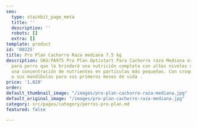 ```yaml
---
seo:
  type: stackbit_page_meta
  title: ''
  description: ''
  robots: []
  extra: []
template: product
id: '00225'
title: Pro Plan Cachorro Raza mediana 7.5 kg
description: SKU:PA975 Pro Plan Optistart Para Cachorro raza Mediana es el alimento
  para perro que le brindará una nutrición completa con altos niveles de energía y
  una concentración de nutrientes en partículas más pequeñas. Con croquetas adecuadas
  a sus mandíbulas para sus primeros meses de vida .
price: '1,020'
order: 
default_thumbnail_image: "/images/pro-plan-cachorro-raza-mediana.jpg"
default_original_image: "/images/pro-plan-cachorro-raza-mediana.jpg"
category: src/pages/category/perros-pro-plan.md
featured: false

---
```

